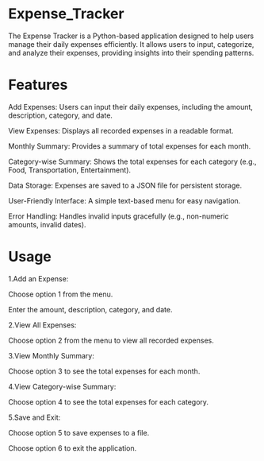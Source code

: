 # Expense_Tracker

The Expense Tracker is a Python-based application designed to help users manage their daily expenses efficiently. It allows users to input, categorize, and analyze their expenses, providing insights into their spending patterns.

# Features

Add Expenses: Users can input their daily expenses, including the amount, description, category, and date.

View Expenses: Displays all recorded expenses in a readable format.

Monthly Summary: Provides a summary of total expenses for each month.

Category-wise Summary: Shows the total expenses for each category (e.g., Food, Transportation, Entertainment).

Data Storage: Expenses are saved to a JSON file for persistent storage.

User-Friendly Interface: A simple text-based menu for easy navigation.

Error Handling: Handles invalid inputs gracefully (e.g., non-numeric amounts, invalid dates).
# Usage
 
1.Add an Expense:

Choose option 1 from the menu.

Enter the amount, description, category, and date.

2.View All Expenses:


Choose option 2 from the menu to view all recorded expenses.

3.View Monthly Summary:


Choose option 3 to see the total expenses for each month.

4.View Category-wise Summary:


Choose option 4 to see the total expenses for each category.

5.Save and Exit:


Choose option 5 to save expenses to a file.

Choose option 6 to exit the application.

